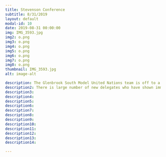 ```yaml
---
title: Stevenson Conference
subtitle: 8/31/2019
layout: default
modal-id: 10
date: 2019-08-31 00:00:00
img: IMG_3593.jpg
img2: o.png
img3: o.png
img4: o.png
img5: o.png
img6: o.png
img7: o.png
img8: o.png
thumbnail: IMG_3593.jpg
alt: image-alt

description: The Glenbrook South Model United Nations team is off to a very strong start to the 2019-2020 season. The team took 30 delegates to the conference and won a number of awards. Bella DeRosa, Sarah Ordway, Om Patel,and Saanyah Shah won best delegate awards. Ainsley Gallagher won outstanding. Elena Pauker and Eliah Omens won honorable mention. 
description2: There is large number of new delegates who have shown immense potential. A promising season awaits. 
description3: 
description4: 
description5: 
description6: 
description7: 
description8: 
description9: 
description10: 
description11: 
description12: 
description13:
description14:

---
```


